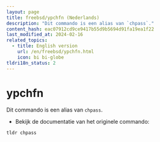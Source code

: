 ```yaml
---
layout: page
title: freebsd/ypchfn (Nederlands)
description: "Dit commando is een alias van `chpass`."
content_hash: eac07912cd9ce9417b55d9b5694d91fa19ea1f22
last_modified_at: 2024-02-16
related_topics:
  - title: English version
    url: /en/freebsd/ypchfn.html
    icon: bi bi-globe
tldri18n_status: 2
---
```

# ypchfn

Dit commando is een alias van `chpass`.

- Bekijk de documentatie van het originele commando:

`tldr chpass`

